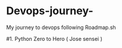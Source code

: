 # Devops-journey-
My journey to devops following Roadmap.sh


#1. Python Zero to Hero ( Jose sensei )
